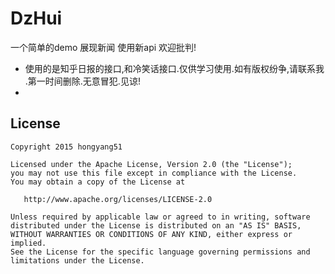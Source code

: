 # DzHui
一个简单的demo 展现新闻 使用新api 欢迎批判! 
* 使用的是知乎日报的接口,和冷笑话接口.仅供学习使用.如有版权纷争,请联系我 .第一时间删除.无意冒犯.见谅!
* 


## License

    Copyright 2015 hongyang51

    Licensed under the Apache License, Version 2.0 (the "License");
    you may not use this file except in compliance with the License.
    You may obtain a copy of the License at

       http://www.apache.org/licenses/LICENSE-2.0

    Unless required by applicable law or agreed to in writing, software
    distributed under the License is distributed on an "AS IS" BASIS,
    WITHOUT WARRANTIES OR CONDITIONS OF ANY KIND, either express or implied.
    See the License for the specific language governing permissions and
    limitations under the License.
